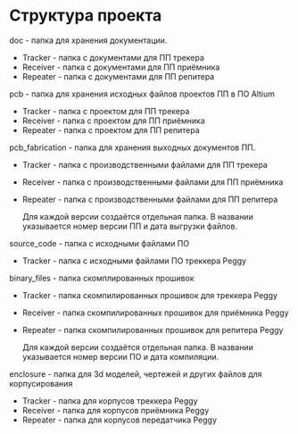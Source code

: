 # Структура проекта

doc - папка для хранения документации. 

- Tracker - папка с документами для ПП трекера
- Receiver - папка с документами для ПП приёмника
- Repeater - папка с документами для ПП репитера 

pcb - папка для хранения исходных файлов проектов ПП в ПО Altium

- Tracker - папка с проектом для ПП трекера
- Receiver - папка с проектом для ПП приёмника
- Repeater - папка с проектом для ПП репитера 

pcb_fabrication - папка для хранения выходных документов ПП.

- Tracker - папка с производственными файлами для ПП трекера   
- Receiver - папка с производственными файлами для ПП приёмника
- Repeater - папка с производственными файлами для ПП репитера 

   Для каждой версии создаётся отдельная папка. В названии указывается номер версии ПП и дата выгрузки файлов.
   
source_code - папка с исходными файлами ПО

- Tracker - папка с исходными файлами ПО треккера Peggy

binary_files - папка скомплированных прошивок

- Tracker - папка скомпилированных прошивок для треккера Peggy
- Receiver - папка скомпилированных прошивок для приёмника Peggy
- Repeater - папка скомпилированных прошивок для репитера Peggy

   Для каждой версии создаётся отдельная папка. В названии указывается номер версии ПО и дата компиляции.

enclosure - папка для 3d моделей, чертежей и других файлов для корпусирования

- Tracker - папка для корпусов треккера Peggy
- Receiver - папка для корпусов приёмника Peggy
- Repeater - папка для корпусов передатчика Peggy